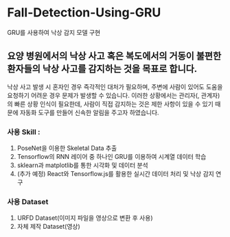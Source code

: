 # Fall-Detection-Using-GRU
GRU를 사용하여 낙상 감지 모델 구현

## 요양 병원에서의 낙상 사고 혹은 복도에서의 거동이 불편한 환자들의 낙상 사고를 감지하는 것을 목표로 합니다.

낙상 사고 발생 시 혼자인 경우 즉각적인 대처가 필요하며, 주변에 사람이 있어도 도움을 요청하기 어려운 경우 문제가 발생할 수 있습니다.
이러한 상황에서는 관리자(, 관계자)의 빠른 상황 인식이 필요한데, 사람이 직접 감지하는 것은 제한 사항이 있을 수 있기 때문에 자동화 도구를 만들어 신속한 알림을 주고자 하였습니다.

### 사용 Skill : 
1. PoseNet을 이용한 Skeletal Data 추출
2. Tensorflow의 RNN 레이어 중 하나인 GRU를 이용하여 시계열 데이터 학습
3. sklearn과 matplotlib를 통한 시각화 및 데이터 분석
4. (추가 예정) React와 Tensorflow.js를 활용한 실시간 데이터 처리 및 낙상 감지 연구

### 사용 Dataset
1. URFD Dataset(이미지 파일을 영상으로 변환 후 사용)
2. 자체 제작 Dataset(영상)
